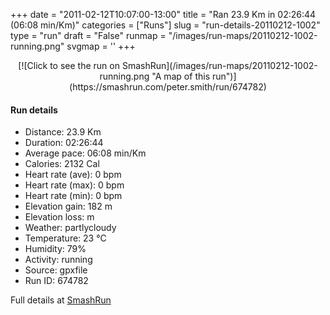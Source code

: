 +++
date = "2011-02-12T10:07:00-13:00"
title = "Ran 23.9 Km in 02:26:44 (06:08 min/Km)"
categories = ["Runs"]
slug = "run-details-20110212-1002"
type = "run"
draft = "False"
runmap = "/images/run-maps/20110212-1002-running.png"
svgmap = '<polyline points="52 94, 51 93, 49 90, 51 87, 51 85, 49 83, 47 79, 46 78, 43 76, 39 75, 35 74, 32 72, 29 72, 27 70, 26 69, 25 68, 21 65, 18 64, 17 63, 16 62, 13 60, 12 59, 11 57, 10 50, 9 42, 8 36, 9 34, 10 33, 15 30, 16 26, 19 22, 23 21, 27 18, 32 16, 33 16, 33 16, 43 10, 47 6, 51 5, 54 2, 58 1, 59 0, 59 2, 55 9, 54 16, 53 19, 53 21, 55 24, 58 24, 60 26, 63 26, 66 30, 68 31, 68 34, 70 38, 79 42, 80 43, 79 44, 76 49, 75 50, 76 51, 77 52, 79 53, 84 54, 85 55, 87 59, 92 62, 93 63, 92 65, 92 69, 90 71, 88 78, 88 81, 91 89, 89 93, 91 96, 91 99, 91 100, 89 100, 86 100, 85 99, 78 89, 73 93, 72 94, 68 97, 65 96, 65 95, 61 93, 56 93, 55 91, 54 91, 52 91, 50 92, 52 94">'
+++



<!--more-->

<center>
[![Click to see the run on SmashRun](/images/run-maps/20110212-1002-running.png "A map of this run")](https://smashrun.com/peter.smith/run/674782)
</center>

#### Run details

* Distance: 23.9 Km
* Duration: 02:26:44
* Average pace: 06:08 min/Km
* Calories: 2132 Cal
* Heart rate (ave): 0 bpm
* Heart rate (max): 0 bpm
* Heart rate (min): 0 bpm
* Elevation gain: 182 m
* Elevation loss:  m
* Weather: partlycloudy
* Temperature: 23 &deg;C
* Humidity: 79%
* Activity: running
* Source: gpxfile
* Run ID: 674782

Full details at [SmashRun](https://smashrun.com/peter.smith/run/674782)